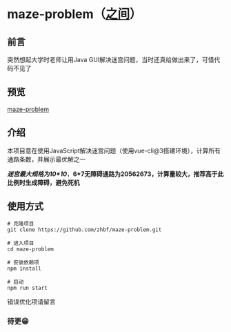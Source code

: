 # maze-problem（[之间](https://zhoubangfu.com)）

## 前言
突然想起大学时老师让用Java GUI解决迷宫问题，当时还真给做出来了，可惜代码不见了

## 预览
[maze-problem](https://zhoubangfu.com/tool.html#/maze)

## 介绍
本项目意在使用JavaScript解决迷宫问题（使用vue-cli@3搭建环境），计算所有通路条数，并展示最优解之一

___迷宫最大规格为10*10___，__6*7无障碍通路为20562673，计算量较大，推荐高于此比例时生成障碍，避免死机__

## 使用方式
```shell
# 克隆项目
git clone https://github.com/zhbf/maze-problem.git

# 进入项目
cd maze-problem

# 安装依赖项
npm install

# 启动
npm run start
```

错误优化项请留言

### 待更😁

